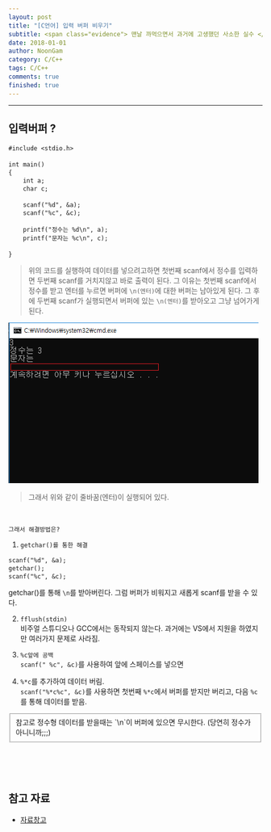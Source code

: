 ```yaml
---
layout: post
title: "[C언어] 입력 버퍼 비우기"
subtitle: <span class="evidence"> 맨날 까먹으면서 과거에 고생했던 사소한 실수 </span>
date: 2018-01-01
author: NoonGam
category: C/C++
tags: C/C++
comments: true
finished: true
---
```


---

## 입력버퍼 ?

```
#include <stdio.h>

int main()
{
	int a;
	char c;

	scanf("%d", &a);
	scanf("%c", &c);

	printf("정수는 %d\n", a);
	printf("문자는 %c\n", c);

}
```

> 위의 코드를 실행하여 데이터를 넣으려고하면 첫번째 scanf에서 정수를 입력하면 두번째 scanf를 거치지않고 바로 출력이 된다. 그 이유는
첫번째 scanf에서 정수를 받고 엔터를 누르면 버퍼에 `\n(엔터)`에 대한 버퍼는 남아있게 된다.
그 후에 두번째 scanf가 실행되면서 버퍼에 있는 `\n(엔터)`를 받아오고 그냥 넘어가게 된다.

![img](/img/1-Everything/123.PNG)
> 그래서 위와 같이 줄바꿈(엔터)이 실행되어 있다.

<br>

`그래서 해결방법은?`  

1. `getchar()를 통한 해결`
```
scanf("%d", &a);
getchar();
scanf("%c", &c);
```
getchar()를 통해 `\n`를 받아버린다. 그럼 버퍼가 비워지고 새롭게 scanf를 받을 수 있다.


2. `fflush(stdin)`  
비주얼 스튜디오나 GCC에서는 동작되지 않는다. 과거에는 VS에서 지원을 하였지만 여러가지 문제로
사라짐.  

3. `%c앞에 공백`  
`scanf(" %c", &c)`를 사용하여 앞에 스페이스를 넣으면


4.  `%*c`를 추가하여 데이터 버림.  
`scanf("%*c%c", &c)`를 사용하면 첫번째 `%*c`에서 버퍼를 받지만 버리고, 다음 `%c`를 통해 데이터를 받음.


<fieldset id="gpg-fieldset">
 참고로 정수형 데이터를 받을때는 `\n`이 버퍼에 있으면 무시한다.  (당연히 정수가 아니니까;;;)
</fieldset>


<br><br><br>

## 참고 자료
* [자료창고](https://plustag.tistory.com/1)
